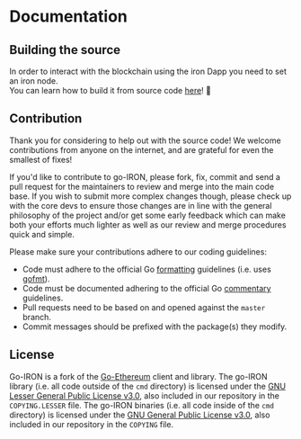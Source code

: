 # Documentation

## Building the source

In order to interact with the blockchain using the iron Dapp you need to set an iron node.<br>You can learn how to build it from source code [here](https://github.com/iron-bank/Documentation/blob/master/Building.md)! 🚀


## Contribution

Thank you for considering to help out with the source code! We welcome contributions from
anyone on the internet, and are grateful for even the smallest of fixes!

If you'd like to contribute to go-IRON, please fork, fix, commit and send a pull request
for the maintainers to review and merge into the main code base. If you wish to submit more
complex changes though, please check up with the core devs
to ensure those changes are in line with the general philosophy of the project and/or get some
early feedback which can make both your efforts much lighter as well as our review and merge
procedures quick and simple.

Please make sure your contributions adhere to our coding guidelines:

 * Code must adhere to the official Go [formatting](https://golang.org/doc/effective_go.html#formatting) guidelines (i.e. uses [gofmt](https://golang.org/cmd/gofmt/)).
 * Code must be documented adhering to the official Go [commentary](https://golang.org/doc/effective_go.html#commentary) guidelines.
 * Pull requests need to be based on and opened against the `master` branch.
 * Commit messages should be prefixed with the package(s) they modify.


## License

Go-IRON is a fork of the [Go-Ethereum](https://github.com/ethereum/go-ethereum/) client and library.
The go-IRON library (i.e. all code outside of the `cmd` directory) is licensed under the
[GNU Lesser General Public License v3.0](https://www.gnu.org/licenses/lgpl-3.0.en.html), also
included in our repository in the `COPYING.LESSER` file.
The go-IRON binaries (i.e. all code inside of the `cmd` directory) is licensed under the
[GNU General Public License v3.0](https://www.gnu.org/licenses/gpl-3.0.en.html), also included
in our repository in the `COPYING` file.
